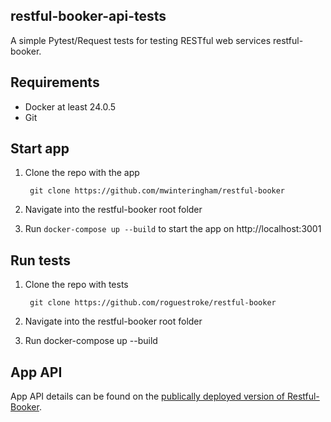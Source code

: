 ## restful-booker-api-tests
A simple Pytest/Request tests for testing RESTful web services restful-booker.

## Requirements
- Docker at least 24.0.5
- Git

## Start app
1. Clone the repo with the app

        git clone https://github.com/mwinteringham/restful-booker    

2. Navigate into the restful-booker root folder
3. Run ```docker-compose up --build``` to start the app on http://localhost:3001

## Run tests
1. Clone the repo with tests

        git clone https://github.com/roguestroke/restful-booker 

2. Navigate into the restful-booker root folder
3. Run docker-compose up --build

## App API
App API details can be found on the [publically deployed version of Restful-Booker](https://restful-booker.herokuapp.com/).
